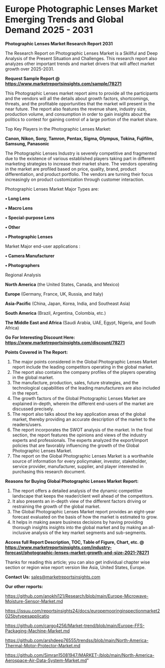  # Europe Photographic Lenses Market Emerging Trends and Global Demand 2025 - 2031

<strong>Photographic Lenses Market Research Report 2031</strong>

The Research Report on Photographic Lenses Market is a Skillful and Deep Analysis of the Present Situation and Challenges. This research report also analyzes other important trends and market drivers that will affect market growth over 2025-2031.

<strong>Request Sample Report @ <a href=https://www.marketreportsinsights.com/sample/78271>https://www.marketreportsinsights.com/sample/78271</a></strong>

This Photographic Lenses market report aims to provide all the participants and the vendors will all the details about growth factors, shortcomings, threats, and the profitable opportunities that the market will present in the near future. The report also features the revenue share, industry size, production volume, and consumption in order to gain insights about the politics to contest for gaining control of a large portion of the market share.

Top Key Players in the Photographic Lenses Market:

<strong>Canon, Nikon, Sony, Tamron, Pentax, Sigma, Olympus, Tokina, Fujifilm, Samsung, Panasonic</strong>

The Photographic Lenses Industry is severely competitive and fragmented due to the existence of various established players taking part in different marketing strategies to increase their market share. The vendors operating in the market are profiled based on price, quality, brand, product differentiation, and product portfolio. The vendors are turning their focus increasingly on product customization through customer interaction.

Photographic Lenses Market Major Types are:

<strong>• Long Lens

• Macro Lens

• Special-purpose Lens

• Other

• Photographic Lenses</strong>

Market Major end-user applications :

<strong>• Camera Manufacturer

• Photographers</strong>

Regional Analysis

</u><strong><b>North America</b></strong> (the United States, Canada, and Mexico)

<strong><b>Europe </b></strong>(Germany, France, UK, Russia, and Italy)

<strong><b>Asia-Pacific</b></strong> (China, Japan, Korea, India, and Southeast Asia)

<strong><b>South America</b></strong> (Brazil, Argentina, Colombia, etc.)

<strong><b>The Middle East and Africa</b></strong> (Saudi Arabia, UAE, Egypt, Nigeria, and South Africa)

<strong>Go For Interesting Discount Here: <a href=https://www.marketreportsinsights.com/discount/78271>https://www.marketreportsinsights.com/discount/78271</a></strong>

<strong>Points Covered in The Report:</strong>
<ol>
  <li>The major points considered in the Global Photographic Lenses Market report include the leading competitors operating in the global market.</li>
  <li>The report also contains the company profiles of the players operating in the global market.</li>
  <li>The manufacture, production, sales, future strategies, and the technological capabilities of the leading manufacturers are also included in the report.</li>
  <li>The growth factors of the Global Photographic Lenses Market are explained in-depth, wherein the different end-users of the market are discussed precisely.</li>
  <li>The report also talks about the key application areas of the global market, thereby providing an accurate description of the market to the readers/users.</li>
  <li>The report incorporates the SWOT analysis of the market. In the final section, the report features the opinions and views of the industry experts and professionals. The experts analyzed the export/import policies that are favorably influencing the growth of the Global Photographic Lenses Market.</li>
  <li>The report on the Global Photographic Lenses Market is a worthwhile source of information for every policymaker, investor, stakeholder, service provider, manufacturer, supplier, and player interested in purchasing this research document.</li>
</ol>
<strong>Reasons for Buying Global Photographic Lenses Market Report:</strong>

<ol>
  <li>The report offers a detailed analysis of the dynamic competitive landscape that keeps the reader/client well ahead of the competitors.</li>
  <li>It also presents an in-depth view of the different factors driving or restraining the growth of the global market.</li>
  <li>The Global Photographic Lenses Market report provides an eight-year forecast evaluated on the basis of how the market is estimated to grow.</li>
  <li>It helps in making aware business decisions by having providing thorough insights insights into the global market and by making an all-inclusive analysis of the key market segments and sub-segments.</li>
</ol>
<strong>Access full Report Description, TOC, Table of Figure, Chart, etc. @ <a href=https://www.marketreportsinsights.com/industry-forecast/photographic-lenses-market-growth-and-size-2021-78271>https://www.marketreportsinsights.com/industry-forecast/photographic-lenses-market-growth-and-size-2021-78271</a></strong>


Thanks for reading this article; you can also get individual chapter wise section or region wise report version like Asia, United States, Europe.

<strong>Contact Us:</strong>
sales@marketreportsinsights.com

<strong>Our other reports:</strong>

<a href=https://github.com/anokhi121/Research/blob/main/Europe-Microwave-Moisture-Sensor-Market.md>https://github.com/anokhi121/Research/blob/main/Europe-Microwave-Moisture-Sensor-Market.md</a>

<a href=https://issuu.com/reportsinsights24/docs/europemooringinspectionmarket2025bytypesapplicatio>https://issuu.com/reportsinsights24/docs/europemooringinspectionmarket2025bytypesapplicatio</a>

<a href=https://github.com/cargo4256/Market-trend/blob/main/Europe-FFS-Packaging-Machine-Market.md>https://github.com/cargo4256/Market-trend/blob/main/Europe-FFS-Packaging-Machine-Market.md</a>

<a href=https://github.com/arshdeep76555/trendss/blob/main/North-America-Thermal-Motor-Protector-Market.md>https://github.com/arshdeep76555/trendss/blob/main/North-America-Thermal-Motor-Protector-Market.md</a>

<a href=https://github.com/Simran15081947/MARKET-/blob/main/North-America-Aerospace-Air-Data-System-Market.md>https://github.com/Simran15081947/MARKET-/blob/main/North-America-Aerospace-Air-Data-System-Market.md</a>"
